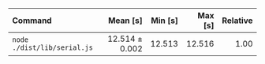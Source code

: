 | Command | Mean [s] | Min [s] | Max [s] | Relative |
|:---|---:|---:|---:|---:|
| `node ./dist/lib/serial.js` | 12.514 ± 0.002 | 12.513 | 12.516 | 1.00 |
